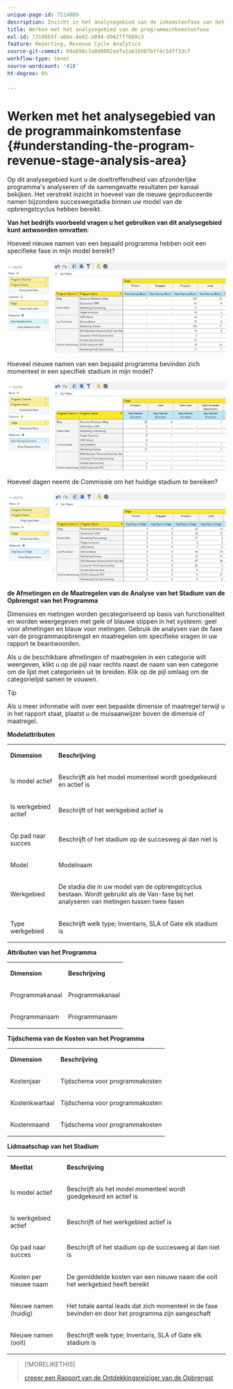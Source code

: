 ```yaml
---
unique-page-id: 7514009
description: Inzicht in het analysegebied van de inkomstenfase van het programma - Marketo Docs - Productdocumentatie
title: Werken met het analysegebied van de programmainkomstenfase
exl-id: 7310655f-a06e-4e02-a094-d942fff689c3
feature: Reporting, Revenue Cycle Analytics
source-git-commit: 09a656c3a0d0002edfa1a61b987bff4c1dff33cf
workflow-type: tm+mt
source-wordcount: '418'
ht-degree: 0%

---
```


# Werken met het analysegebied van de programmainkomstenfase {#understanding-the-program-revenue-stage-analysis-area}

Op dit analysegebied kunt u de doeltreffendheid van afzonderlijke programma&#39;s analyseren of de samengevatte resultaten per kanaal bekijken. Het verstrekt inzicht in hoeveel van de nieuwe geproduceerde namen bijzondere succeswegstadia binnen uw model van de opbrengstcyclus hebben bereikt.

**Van het bedrijfs voorbeeld vragen u het gebruiken van dit analysegebied kunt antwoorden omvatten**:

Hoeveel nieuwe namen van een bepaald programma hebben ooit een specifieke fase in mijn model bereikt?

![](assets/one-3.png)

Hoeveel nieuwe namen van een bepaald programma bevinden zich momenteel in een specifiek stadium in mijn model?

![](assets/two-3.png)

Hoeveel dagen neemt de Commissie om het huidige stadium te bereiken?

![](assets/three-3.png)

**de Afmetingen en de Maatregelen van de Analyse van het Stadium van de Opbrengst van het Programma**

Dimensies en metingen worden gecategoriseerd op basis van functionaliteit en worden weergegeven met gele of blauwe stippen in het systeem: geel voor afmetingen en blauw voor metingen. Gebruik de analysen van de fase van de programmaopbrengst en maatregelen om specifieke vragen in uw rapport te beantwoorden.

Als u de beschikbare afmetingen of maatregelen in een categorie wilt weergeven, klikt u op de pijl naar rechts naast de naam van een categorie om de lijst met categorieën uit te breiden. Klik op de pijl omlaag om de categorielijst samen te vouwen.

>[!TIP]
>
>Als u meer informatie wilt over een bepaalde dimensie of maatregel terwijl u in het rapport staat, plaatst u de muisaanwijzer boven de dimensie of maatregel.

**Modelattributen**

<table>
 <tbody>
  <tr>
   <td colspan="1" rowspan="1"><strong>Dimension</strong></td>
   <td colspan="1" rowspan="1"><p><strong>Beschrijving</strong></p></td>
  </tr>
  <tr>
   <td colspan="1" rowspan="1"><p>Is model actief</p></td>
   <td colspan="1" rowspan="1"><p>Beschrijft als het model momenteel wordt goedgekeurd en actief is</p></td>
  </tr>
  <tr>
   <td colspan="1" rowspan="1"><p>Is werkgebied actief</p></td>
   <td colspan="1" rowspan="1"><p>Beschrijft of het werkgebied actief is</p></td>
  </tr>
  <tr>
   <td colspan="1" rowspan="1"><p>Op pad naar succes</p></td>
   <td colspan="1" rowspan="1"><p>Beschrijft of het stadium op de succesweg al dan niet is</p></td>
  </tr>
  <tr>
   <td colspan="1" rowspan="1"><p>Model</p></td>
   <td colspan="1" rowspan="1"><p>Modelnaam</p></td>
  </tr>
  <tr>
   <td colspan="1" rowspan="1"><p>Werkgebied</p></td>
   <td colspan="1" rowspan="1"><p>De stadia die in uw model van de opbrengstcyclus bestaan. Wordt gebruikt als de Van-fase bij het analyseren van metingen tussen twee fasen</p></td>
  </tr>
  <tr>
   <td colspan="1" rowspan="1"><p>Type werkgebied</p></td>
   <td colspan="1" rowspan="1"><p>Beschrijft welk type; Inventaris, SLA of Gate elk stadium is</p></td>
  </tr>
 </tbody>
</table>

**Attributen van het Programma**

<table>
 <tbody>
  <tr>
   <td colspan="1" rowspan="1"><p><strong>Dimension</strong></p></td>
   <td colspan="1" rowspan="1"><p><strong>Beschrijving</strong></p></td>
  </tr>
  <tr>
   <td colspan="1" rowspan="1"><p>Programmakanaal</p></td>
   <td colspan="1" rowspan="1"><p>Programmakanaal</p></td>
  </tr>
  <tr>
   <td colspan="1" rowspan="1"><p>Programmanaam</p></td>
   <td colspan="1" rowspan="1"><p>Programmanaam</p></td>
  </tr>
 </tbody>
</table>

**Tijdschema van de Kosten van het Programma**

<table>
 <tbody>
  <tr>
   <td colspan="1" rowspan="1"><p><strong>Dimension</strong></p></td>
   <td colspan="1" rowspan="1"><p><strong>Beschrijving</strong></p></td>
  </tr>
  <tr>
   <td colspan="1" rowspan="1"><p>Kostenjaar</p></td>
   <td colspan="1" rowspan="1"><p>Tijdschema voor programmakosten</p></td>
  </tr>
  <tr>
   <td colspan="1" rowspan="1"><p>Kostenkwartaal</p></td>
   <td colspan="1" rowspan="1"><p>Tijdschema voor programmakosten</p></td>
  </tr>
  <tr>
   <td colspan="1" rowspan="1"><p>Kostenmaand</p></td>
   <td colspan="1" rowspan="1"><p>Tijdschema voor programmakosten</p></td>
  </tr>
 </tbody>
</table>

**Lidmaatschap van het Stadium**

<table>
 <tbody>
  <tr>
   <td colspan="1" rowspan="1"><p><strong>Meetlat</strong></p></td>
   <td colspan="1" rowspan="1"><p><strong>Beschrijving</strong></p></td>
  </tr>
  <tr>
   <td colspan="1" rowspan="1"><p>Is model actief</p></td>
   <td colspan="1" rowspan="1"><p>Beschrijft als het model momenteel wordt goedgekeurd en actief is</p></td>
  </tr>
  <tr>
   <td colspan="1" rowspan="1"><p>Is werkgebied actief</p></td>
   <td colspan="1" rowspan="1"><p>Beschrijft of het werkgebied actief is</p></td>
  </tr>
  <tr>
   <td colspan="1" rowspan="1"><p>Op pad naar succes</p></td>
   <td colspan="1" rowspan="1"><p>Beschrijft of het stadium op de succesweg al dan niet is</p></td>
  </tr>
  <tr>
   <td colspan="1" rowspan="1"><p>Kosten per nieuwe naam</p></td>
   <td colspan="1" rowspan="1"><p>De gemiddelde kosten van een nieuwe naam die ooit het werkgebied heeft bereikt</p></td>
  </tr>
  <tr>
   <td colspan="1" rowspan="1"><p>Nieuwe namen (huidig)</p></td>
   <td colspan="1" rowspan="1"><p>Het totale aantal leads dat zich momenteel in de fase bevinden en door het programma zijn aangeschaft</p></td>
  </tr>
  <tr>
   <td colspan="1" rowspan="1"><p>Nieuwe namen (ooit)</p></td>
   <td colspan="1" rowspan="1"><p>Beschrijft welk type; Inventaris, SLA of Gate elk stadium is</p></td>
  </tr>
 </tbody>
</table>

>[!MORELIKETHIS]
>
>[ creeer een Rapport van de Ontdekkingsreiziger van de Opbrengst ](/help/marketo/product-docs/reporting/revenue-cycle-analytics/revenue-explorer/create-a-revenue-explorer-report.md)
